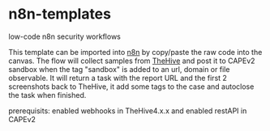 # n8n-templates
low-code n8n security workflows 

This template can be imported into [n8n](https://n8n.io/) by copy/paste the raw code into the canvas. 
The flow will collect samples from [TheHive](https://n8n.io/) and post it to CAPEv2 sandbox when the tag "sandbox" is added to an
url, domain or file observable. It will return a task with the report URL and the first 2 screenshots back to TheHive, it add some tags to the case and autoclose the task when finished.

prerequisits: enabled webhooks in TheHive4.x.x and enabled restAPI in CAPEv2 
